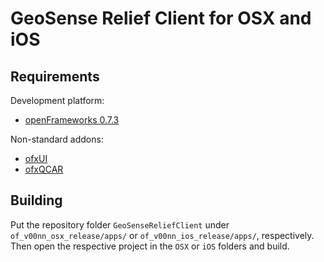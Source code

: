 GeoSense Relief Client for OSX and iOS
======================================

Requirements
------------

Development platform: 
* [openFrameworks 0.7.3](http://www.openframeworks.cc/download/)

Non-standard addons: 

* [ofxUI](https://github.com/rezaali/ofxUI)
* [ofxQCAR](https://github.com/julapy/ofxQCAR)

Building
--------

Put the repository folder ``GeoSenseReliefClient`` under ``of_v00nn_osx_release/apps/``
or ``of_v00nn_ios_release/apps/``, respectively. Then open the respective project in 
the ``OSX`` or ``iOS`` folders and build.
